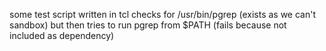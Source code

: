 some test script written in tcl checks for /usr/bin/pgrep (exists as we can't
sandbox) but then tries to run pgrep from $PATH (fails because not included as
dependency)